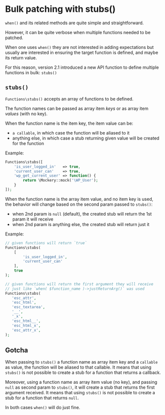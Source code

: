 <!--
currentMenu: "functionsstubs"
currentSection: "PHP Functions"
title: "Bulk patching with stubs()"
-->
# Bulk patching with stubs()

`when()` and its related methods are quite simple and straightforward.

However, it can be quite verbose when multiple functions needed to be patched.

When one uses `when()` they are not interested in adding expectations but usually are
interested in ensuring the target function is defined, and maybe its return value.

For this reason, version 2.1 introduced a new API function to define multiple functions in bulk: `stubs()`

## `stubs()`

`Functions\stubs()` accepts an array of functions to be defined.

The function names can be passed as array item _keys_ or as array item _values_ (with no key).

When the function name is the item key, the item value can be:

- `a callable`, in which case the function will be aliased to it
- anything else, in which case a stub returning given value will be created for the function

Example:

```php
Functions\stubs([
    'is_user_logged_in'   => true,
    'current_user_can'    => true,
    'wp_get_current_user' => function() {
        return \Mockery::mock('\WP_User');
    }
]);
```

When the function name is the array item value, and no item key is used, the behavior will change 
based on the second param passed to `stubs()`:

- when 2nd param is `null` (default), the created stub will return the 1st param it will receive
- when 2nd param is anything else, the created stub will return just it


Example:

```php
// given functions will return `true`
Functions\stubs(
    [
        'is_user_logged_in',
        'current_user_can'
    ],
    true
);

// given functions will return the first argument they will receive
// just like `when( $function_name )->justReturnArg()` was used
Functions\stubs(
   'esc_attr',
   'esc_html',
   'esc_textarea',
   '__',
   '_x',
   'esc_html__',
   'esc_html_x',
   'esc_attr_x',
);
```

## Gotcha

When passing to `stubs()` a function name as array item key and a `callable` as value, the function
will be aliased to that callable. It means that using `stubs()` is not possible to create a stub
for a function that returns a callback.

Moreover, using a function name as array item value (no key), and passing `null` as second param to
`stubs()`, it will create a stub that returns the first argument received.
It means that using `stubs()` is not possible to create a stub for a function that returns `null`. 

In both cases `when()` will do just fine.
